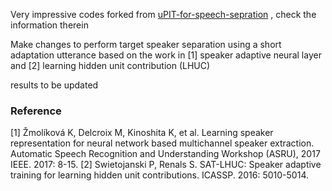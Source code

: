 
Very impressive codes forked from [uPIT-for-speech-sepration](https://github.com/funcwj/uPIT-for-speech-separation)
, check the information therein

Make changes to perform target speaker separation using a short adaptation utterance based on the work in [1] speaker adaptive neural layer and [2] learning hidden unit contribution (LHUC)

results to be updated


### Reference

[1] Žmolíková K, Delcroix M, Kinoshita K, et al. Learning speaker representation for neural network based multichannel speaker extraction. Automatic Speech Recognition and Understanding Workshop (ASRU), 2017 IEEE. 2017: 8-15.
[2] Swietojanski P, Renals S. SAT-LHUC: Speaker adaptive training for learning hidden unit contributions. ICASSP. 2016: 5010-5014.
